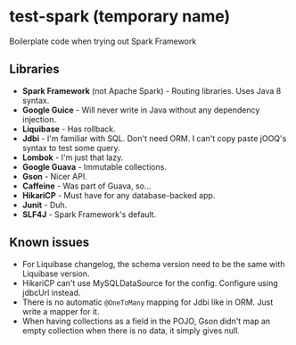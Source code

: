 # test-spark (temporary name)

Boilerplate code when trying out Spark Framework

## Libraries

* **Spark Framework** (not Apache Spark) - Routing libraries. Uses Java 8 syntax.
* **Google Guice** - Will never write in Java without any dependency injection.
* **Liquibase** - Has rollback.
* **Jdbi** - I'm familiar with SQL. Don't need ORM. I can't copy paste jOOQ's syntax to test some query.
* **Lombok** - I'm just that lazy.
* **Google Guava** - Immutable collections.
* **Gson** - Nicer API.
* **Caffeine** - Was part of Guava, so...
* **HikariCP** - Must have for any database-backed app.
* **Junit** - Duh.
* **SLF4J** - Spark Framework's default.

## Known issues

* For Liquibase changelog, the schema version need to be the same with Liquibase version.
* HikariCP can't use MySQLDataSource for the config. Configure using jdbcUrl instead.
* There is no automatic `@OneToMany` mapping for Jdbi like in ORM. Just write a mapper for it.
* When having collections as a field in the POJO, Gson didn't map an empty collection when there is no data, it simply gives null.
